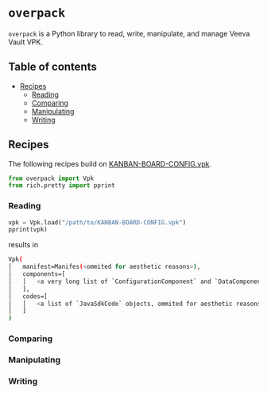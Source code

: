 # `overpack`

`overpack` is a Python library to read, write, manipulate, and manage Veeva Vault VPK.

## Table of contents
- [Recipes](#recipes)
  - [Reading](#reading)
  - [Comparing](#comparing)
  - [Manipulating](#manipulating)
  - [Writing](#writing)

## Recipes

The following recipes build on [KANBAN-BOARD-CONFIG.vpk](https://github.com/veeva/Vault-Kanban-Board/blob/main/KANBAN-BOARD-CONFIG.vpk).

```python
from overpack import Vpk
from rich.pretty import pprint
```

### Reading
```python
vpk = Vpk.load("/path/to/KANBAN-BOARD-CONFIG.vpk")
pprint(vpk)
```

results in

```bash
Vpk(
│   manifest=Manifes(<ommited for aesthetic reasons>),
│   components=[
│   │   <a very long list of `ConfigurationComponent` and `DataComponent` objects, ommited for aesthetic reasons>
│   ],
│   codes=[
│   │   <a list of `JavaSdkCode` objects, ommited for aesthetic reasons>
│   ]
)
```

### Comparing

### Manipulating

### Writing
